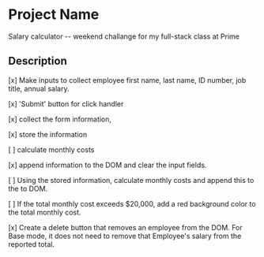 # Project Name

Salary calculator -- weekend challange for my full-stack class at Prime

## Description

[x] Make inputs to collect employee first name, last name, ID number, job title, annual salary.

[x] 'Submit' button for click handler

[x] collect the form information,

[x] store the information 

[ ] calculate monthly costs 

[x] append information to the DOM and clear the input fields. 

[ ] Using the stored information, calculate monthly costs and append this to the to DOM. 

[ ] If the total monthly cost exceeds $20,000, add a red background color to the total monthly cost.

[x] Create a delete button that removes an employee from the DOM. For Base mode, it does not need to remove that Employee's salary from the reported total.